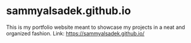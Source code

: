 # sammyalsadek.github.io
This is my portfolio website meant to showcase my projects in a neat and organized fashion.
Link: https://sammyalsadek.github.io/
